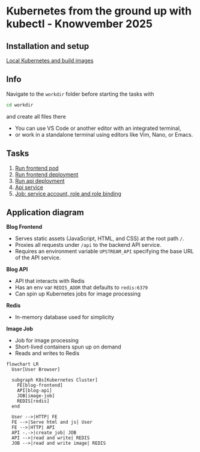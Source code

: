 # Kubernetes from the ground up with kubectl - Knowvember 2025

## Installation and setup
[Local Kubernetes and build images](./tasks/task-0-local-k8s-and-build-images/)

## Info

Navigate to the `workdir` folder before starting the tasks with

```bash
cd workdir
```

and create all files there

- You can use VS Code or another editor with an integrated terminal,
- or work in a standalone terminal using editors like Vim, Nano, or Emacs.

## Tasks
1. [Run frontend pod](./tasks/task-1-run-frontend-pod)
2. [Run frontend deployment](./tasks/task-2-run-frontend-deployment/)
3. [Run api deployment](./tasks/task-3-run-api-deployment/)
4. [Api service](./tasks/task-4-api-service/)
5. [Job: service account, role and role binding ](./tasks/task-5-service-account-role-and-binding/)


## Application diagram

**Blog Frontend**
- Serves static assets (JavaScript, HTML, and CSS) at the root path `/`.
- Proxies all requests under `/api` to the backend API service. 
- Requires an environment variable `UPSTREAM_API` specifying the base URL of the API service.

**Blog API**
- API that interacts with Redis 
- Has an env var `REDIS_ADDR` that defaults to `redis:6379`
- Can spin up Kubernetes jobs for image processing

**Redis**
- In-memory database used for simplicity

**Image Job**
- Job for image processing
- Short-lived containers spun up on demand 
- Reads and writes to Redis 

```mermaid
flowchart LR
  User[User Browser]

  subgraph K8s[Kubernetes Cluster]
    FE[blog-frontend]
    API[blog-api]
    JOB[image-job]
    REDIS[redis]
  end

  User -->|HTTP| FE
  FE -->|Serve html and js| User
  FE -->|HTTP| API
  API -.->|create job| JOB
  API -->|read and write| REDIS
  JOB -->|read and write image| REDIS
```
